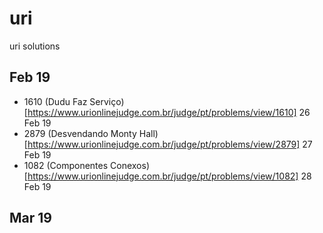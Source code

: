 # uri
uri solutions

## Feb 19
- 1610 (Dudu Faz Serviço)[https://www.urionlinejudge.com.br/judge/pt/problems/view/1610] 26 Feb 19
- 2879 (Desvendando Monty Hall)[https://www.urionlinejudge.com.br/judge/pt/problems/view/2879] 27 Feb 19
- 1082 (Componentes Conexos)[https://www.urionlinejudge.com.br/judge/pt/problems/view/1082] 28 Feb 19

## Mar 19